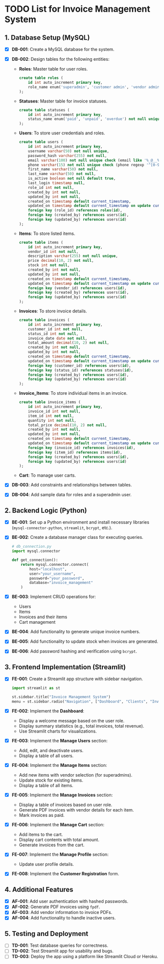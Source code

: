 # TODO List for Invoice Management System

## 1. Database Setup (MySQL)

- [x] **DB-001**: Create a MySQL database for the system.
- [x] **DB-002**: Design tables for the following entities:

  - **Roles**: Master table for user roles.

    ```sql
    create table roles (
        id int auto_increment primary key,
        role_name enum('superadmin', 'customer admin', 'vendor admin', 'customer', 'vendor') not null unique
    );
    ```

  - **Statuses**: Master table for invoice statuses.

    ```sql
    create table statuses (
        id int auto_increment primary key,
        status_name enum('paid', 'unpaid', 'overdue') not null unique
    );
    ```

  - **Users**: To store user credentials and roles.

    ```sql
    create table users (
        id int auto_increment primary key,
        username varchar(50) not null unique,
        password_hash varchar(255) not null,
        email varchar(100) not null unique check (email like '%_@__%.__%'),
        phone varchar(15) not null unique check (phone regexp '^[0-9]{10,15}$'),
        first_name varchar(50) not null,
        last_name varchar(50) not null,
        is_active boolean not null default true,
        last_login timestamp null,
        role_id int not null,
        created_by int not null,
        updated_by int not null,
        created_on timestamp default current_timestamp,
        updated_on timestamp default current_timestamp on update current_timestamp,
        foreign key (role_id) references roles(id),
        foreign key (created_by) references users(id),
        foreign key (updated_by) references users(id)
    );
    ```

  - **Items**: To store listed items.

    ```sql
    create table items (
        id int auto_increment primary key,
        vendor_id int not null,
        description varchar(255) not null unique,
        price decimal(10, 2) not null,
        stock int not null,
        created_by int not null,
        updated_by int not null,
        created_on timestamp default current_timestamp,
        updated_on timestamp default current_timestamp on update current_timestamp,
        foreign key (vendor_id) references users(id),
        foreign key (created_by) references users(id),
        foreign key (updated_by) references users(id)
    );
    ```

  - **Invoices**: To store invoice details.

    ```sql
    create table invoices (
        id int auto_increment primary key,
        customer_id int not null,
        status_id int not null,
        invoice_date date not null,
        total_amount decimal(10, 2) not null,
        created_by int not null,
        updated_by int not null,
        created_on timestamp default current_timestamp,
        updated_on timestamp default current_timestamp on update current_timestamp,
        foreign key (customer_id) references users(id),
        foreign key (status_id) references statuses(id),
        foreign key (created_by) references users(id),
        foreign key (updated_by) references users(id)
    );
    ```

  - **Invoice_Items**: To store individual items in an invoice.

    ```sql
    create table invoice_items (
        id int auto_increment primary key,
        invoice_id int not null,
        item_id int not null,
        quantity int not null,
        total_price decimal(10, 2) not null,
        created_by int not null,
        updated_by int not null,
        created_on timestamp default current_timestamp,
        updated_on timestamp default current_timestamp on update current_timestamp,
        foreign key (invoice_id) references invoices(id),
        foreign key (item_id) references items(id),
        foreign key (created_by) references users(id),
        foreign key (updated_by) references users(id)
    );
    ```

  - **Cart**: To manage user carts.

- [x] **DB-003**: Add constraints and relationships between tables.
- [x] **DB-004**: Add sample data for roles and a superadmin user.

## 2. Backend Logic (Python)

- [x] **BE-001**: Set up a Python environment and install necessary libraries (`mysql-connector-python`, `streamlit`, `bcrypt`, etc.).
- [x] **BE-002**: Create a database manager class for executing queries.

  ```python
  # db_connection.py
  import mysql.connector

  def get_connection():
      return mysql.connector.connect(
          host="localhost",
          user="your_username",
          password="your_password",
          database="invoice_management"
      )
  ```

- [x] **BE-003**: Implement CRUD operations for:
  - Users
  - Items
  - Invoices and their items
  - Cart management
- [x] **BE-004**: Add functionality to generate unique invoice numbers.
- [x] **BE-005**: Add functionality to update stock when invoices are generated.
- [x] **BE-006**: Add password hashing and verification using `bcrypt`.

## 3. Frontend Implementation (Streamlit)

- [x] **FE-001**: Create a Streamlit app structure with sidebar navigation.

  ```python
  import streamlit as st

  st.sidebar.title("Invoice Management System")
  menu = st.sidebar.radio("Navigation", ["Dashboard", "Clients", "Invoices", "Manage Users", "Manage Items", "Manage Cart", "Manage Profile"])
  ```

- [x] **FE-002**: Implement the **Dashboard**:
  - Display a welcome message based on the user role.
  - Display summary statistics (e.g., total invoices, total revenue).
  - Use Streamlit charts for visualizations.

- [x] **FE-003**: Implement the **Manage Users** section:
  - Add, edit, and deactivate users.
  - Display a table of all users.

- [x] **FE-004**: Implement the **Manage Items** section:
  - Add new items with vendor selection (for superadmins).
  - Update stock for existing items.
  - Display a table of all items.

- [x] **FE-005**: Implement the **Manage Invoices** section:
  - Display a table of invoices based on user role.
  - Generate PDF invoices with vendor details for each item.
  - Mark invoices as paid.

- [x] **FE-006**: Implement the **Manage Cart** section:
  - Add items to the cart.
  - Display cart contents with total amount.
  - Generate invoices from the cart.

- [x] **FE-007**: Implement the **Manage Profile** section:
  - Update user profile details.

- [x] **FE-008**: Implement the **Customer Registration** form.

## 4. Additional Features

- [x] **AF-001**: Add user authentication with hashed passwords.
- [x] **AF-002**: Generate PDF invoices using `fpdf`.
- [x] **AF-003**: Add vendor information to invoice PDFs.
- [x] **AF-004**: Add functionality to handle inactive users.

## 5. Testing and Deployment

- [ ] **TD-001**: Test database queries for correctness.
- [ ] **TD-002**: Test Streamlit app for usability and bugs.
- [ ] **TD-003**: Deploy the app using a platform like Streamlit Cloud or Heroku.
